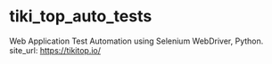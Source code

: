 # tiki_top_auto_tests
Web Application Test Automation using Selenium WebDriver, Python.
site_url: https://tikitop.io/
